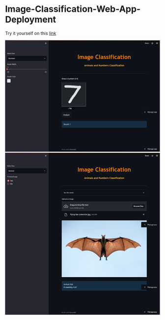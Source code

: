 # Image-Classification-Web-App-Deployment

Try it yourself on this [link](https://mfaarisul-image-classification-web-app-dep-deploymentapp-tye4gk.streamlitapp.com/)

![img1](Deployment/Images/img1.jpg)
![img2](Deployment/Images/img2.jpg)
